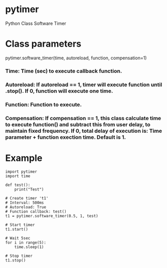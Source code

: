 # pytimer
Python Class Software Timer

# Class parameters
pytimer.software_timer(time, autoreload, function, compensation=1)
### Time: Time (sec) to execute callback function.

### Autoreload: If autoreload == 1, timer will execute function until .stop(). If 0, function will execute one time.

### Function: Function to execute.

### Compensation: If compensation == 1, this class calculate time to execute function() and subtract this from user delay, to maintain fixed frequency. If 0, total delay of execution is: Time parameter + function exection time. Default is 1.

# Example
```
import pytimer
import time

def test():
    print("Test")

# Create timer 't1'
# Interval: 500ms
# Autoreload: True
# Function callback: test()
t1 = pytimer.software_timer(0.5, 1, test)

# Start timer
t1.start()

# Wait 5sec
for i in range(5):
    time.sleep(1)

# Stop timer 
t1.stop()
```
